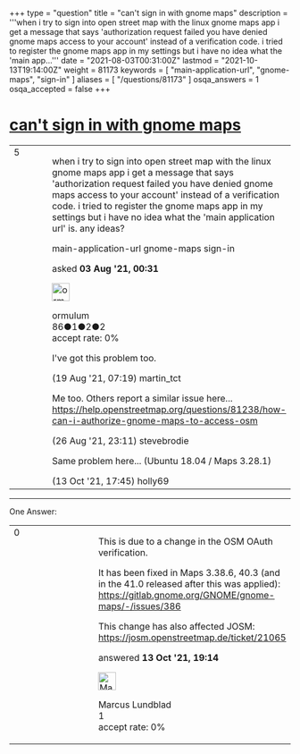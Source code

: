 +++
type = "question"
title = "can&#x27;t sign in with gnome maps"
description = '''when i try to sign into open street map with the linux gnome maps app i get a message that says &#x27;authorization request failed you have denied gnome maps access to your account&#x27; instead of a verification code. i tried to register the gnome maps app in my settings but i have no idea what the &#x27;main app...'''
date = "2021-08-03T00:31:00Z"
lastmod = "2021-10-13T19:14:00Z"
weight = 81173
keywords = [ "main-application-url", "gnome-maps", "sign-in" ]
aliases = [ "/questions/81173" ]
osqa_answers = 1
osqa_accepted = false
+++

<div class="headNormal">

# [can't sign in with gnome maps](/questions/81173/cant-sign-in-with-gnome-maps)

</div>

<div id="main-body">

<div id="askform">

<table id="question-table" style="width:100%;">
<colgroup>
<col style="width: 50%" />
<col style="width: 50%" />
</colgroup>
<tbody>
<tr>
<td style="width: 30px; vertical-align: top"><div class="vote-buttons">
<span id="post-81173-upvote" class="ajax-command post-vote up" rel="nofollow" title="I like this post (click again to cancel)"> </span>
<div id="post-81173-score" class="post-score" title="current number of votes">
5
</div>
<span id="post-81173-downvote" class="ajax-command post-vote down" rel="nofollow" title="I dont like this post (click again to cancel)"> </span> <span id="favorite-mark" class="ajax-command favorite-mark" rel="nofollow" title="mark/unmark this question as favorite (click again to cancel)"> </span>
<div id="favorite-count" class="favorite-count">
&#10;</div>
</div></td>
<td><div id="item-right">
<div class="question-body">
<p>when i try to sign into open street map with the linux gnome maps app i get a message that says 'authorization request failed you have denied gnome maps access to your account' instead of a verification code. i tried to register the gnome maps app in my settings but i have no idea what the 'main application url' is. any ideas?</p>
</div>
<div id="question-tags" class="tags-container tags">
<span class="post-tag tag-link-main-application-url" rel="tag" title="see questions tagged &#39;main-application-url&#39;">main-application-url</span> <span class="post-tag tag-link-gnome-maps" rel="tag" title="see questions tagged &#39;gnome-maps&#39;">gnome-maps</span> <span class="post-tag tag-link-sign-in" rel="tag" title="see questions tagged &#39;sign-in&#39;">sign-in</span>
</div>
<div id="question-controls" class="post-controls">
&#10;</div>
<div class="post-update-info-container">
<div class="post-update-info post-update-info-user">
<p>asked <strong>03 Aug '21, 00:31</strong></p>
<img src="https://secure.gravatar.com/avatar/a558759c353c83d8da93b1b56cb99fc2?s=32&amp;d=identicon&amp;r=g" class="gravatar" width="32" height="32" alt="ormulum&#39;s gravatar image" />
<p><span>ormulum</span><br />
<span class="score" title="86 reputation points">86</span><span title="1 badges"><span class="badge1">●</span><span class="badgecount">1</span></span><span title="2 badges"><span class="silver">●</span><span class="badgecount">2</span></span><span title="2 badges"><span class="bronze">●</span><span class="badgecount">2</span></span><br />
<span class="accept_rate" title="Rate of the user&#39;s accepted answers">accept rate:</span> <span title="ormulum has no accepted answers">0%</span></p>
</div>
</div>
<div id="comments-container-81173" class="comments-container">
<span id="81361"></span>
<div id="comment-81361" class="comment">
<div id="post-81361-score" class="comment-score">
&#10;</div>
<div class="comment-text">
<p>I've got this problem too.</p>
</div>
<div id="comment-81361-info" class="comment-info">
<span class="comment-age">(19 Aug '21, 07:19)</span> <span class="comment-user userinfo">martin_tct</span>
</div>
</div>
<span id="81512"></span>
<div id="comment-81512" class="comment">
<div id="post-81512-score" class="comment-score">
&#10;</div>
<div class="comment-text">
<p>Me too. Others report a similar issue here... <a href="https://help.openstreetmap.org/questions/81238/how-can-i-authorize-gnome-maps-to-access-osm">https://help.openstreetmap.org/questions/81238/how-can-i-authorize-gnome-maps-to-access-osm</a></p>
</div>
<div id="comment-81512-info" class="comment-info">
<span class="comment-age">(26 Aug '21, 23:11)</span> <span class="comment-user userinfo">stevebrodie</span>
</div>
</div>
<span id="82153"></span>
<div id="comment-82153" class="comment">
<div id="post-82153-score" class="comment-score">
&#10;</div>
<div class="comment-text">
<p>Same problem here... (Ubuntu 18.04 / Maps 3.28.1)</p>
</div>
<div id="comment-82153-info" class="comment-info">
<span class="comment-age">(13 Oct '21, 17:45)</span> <span class="comment-user userinfo">holly69</span>
</div>
</div>
</div>
<div id="comment-tools-81173" class="comment-tools">
&#10;</div>
<div class="clear">
&#10;</div>
<div id="comment-81173-form-container" class="comment-form-container">
&#10;</div>
<div class="clear">
&#10;</div>
</div></td>
</tr>
</tbody>
</table>

------------------------------------------------------------------------

<div class="tabBar">

<span id="sort-top"></span>

<div class="headQuestions">

One Answer:

</div>

</div>

<span id="82154"></span>

<div id="answer-container-82154" class="answer">

<table style="width:100%;">
<colgroup>
<col style="width: 50%" />
<col style="width: 50%" />
</colgroup>
<tbody>
<tr>
<td style="width: 30px; vertical-align: top"><div class="vote-buttons">
<span id="post-82154-upvote" class="ajax-command post-vote up" rel="nofollow" title="I like this post (click again to cancel)"> </span>
<div id="post-82154-score" class="post-score" title="current number of votes">
0
</div>
<span id="post-82154-downvote" class="ajax-command post-vote down" rel="nofollow" title="I dont like this post (click again to cancel)"> </span>
</div></td>
<td><div class="item-right">
<div class="answer-body">
<p>This is due to a change in the OSM OAuth verification.</p>
<p>It has been fixed in Maps 3.38.6, 40.3 (and in the 41.0 released after this was applied): <a href="https://gitlab.gnome.org/GNOME/gnome-maps/-/issues/386">https://gitlab.gnome.org/GNOME/gnome-maps/-/issues/386</a></p>
<p>This change has also affected JOSM: <a href="https://josm.openstreetmap.de/ticket/21065">https://josm.openstreetmap.de/ticket/21065</a></p>
</div>
<div class="answer-controls post-controls">
&#10;</div>
<div class="post-update-info-container">
<div class="post-update-info post-update-info-user">
<p>answered <strong>13 Oct '21, 19:14</strong></p>
<img src="https://secure.gravatar.com/avatar/d6a32dd9a28621c358f2105025c363b2?s=32&amp;d=identicon&amp;r=g" class="gravatar" width="32" height="32" alt="Marcus%20Lundblad&#39;s gravatar image" />
<p><span>Marcus Lundblad</span><br />
<span class="score" title="1 reputation points">1</span><br />
<span class="accept_rate" title="Rate of the user&#39;s accepted answers">accept rate:</span> <span title="Marcus Lundblad has no accepted answers">0%</span></p>
</div>
</div>
<div id="comments-container-82154" class="comments-container">
&#10;</div>
<div id="comment-tools-82154" class="comment-tools">
&#10;</div>
<div class="clear">
&#10;</div>
<div id="comment-82154-form-container" class="comment-form-container">
&#10;</div>
<div class="clear">
&#10;</div>
</div></td>
</tr>
</tbody>
</table>

</div>

<div class="paginator-container-left">

</div>

</div>

</div>


